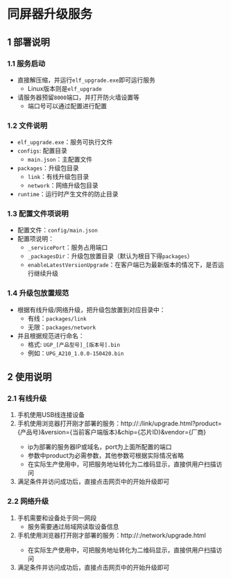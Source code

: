 # 同屏器升级服务

## 1 部署说明

### 1.1 服务启动

* 直接解压缩，并运行`elf_upgrade.exe`即可运行服务
  * Linux版本则是`elf_upgrade`
* 请服务器预留`8000`端口，并打开防火墙设置等
  * 端口号可以通过配置进行配置

### 1.2 文件说明

* `elf_upgrade.exe`：服务可执行文件
* `configs`: 配置目录
  * `main.json`：主配置文件
* `packages`：升级包目录
  * `link`：有线升级包目录
  * `network`：网络升级包目录
* `runtime`：运行时产生文件的防止目录

### 1.3 配置文件项说明

* 配置文件：`config/main.json`
* 配置项说明：
  * `_servicePort`：服务占用端口
  * `_packagesDir`：升级包放置目录（默认为根目下得`packages`）
  * `enableLatestVersionUpgrade`：在客户端已为最新版本的情况下，是否运行继续升级

### 1.4 升级包放置规范

* 根据有线升级/网络升级，把升级包放置到对应目录中：
  * 有线：`packages/link`
  * 无限：`packages/network`
* 并且根据规范进行命名：
  * 格式: `UGP_[产品型号]_[版本号].bin`
  * 例如：`UPG_A210_1.0.0-150420.bin`

## 2 使用说明

### 2.1 有线升级

1. 手机使用USB线连接设备
2. 手机使用浏览器打开刚才部署的服务：http://<ip>:<port>/link/upgrade.html?product={产品号}&version={当前客户端版本}&chip={芯片ID}&vendor={厂商}
   * ip为部署的服务器IP或域名，port为上面所配置的端口
   * 参数中product为必需参数，其他参数可根据实际情况省略
   * 在实际生产使用中，可把服务地址转化为二维码显示，直接供用户扫描访问
3. 满足条件并访问成功后，直接点击网页中的开始升级即可

### 2.2 网络升级

1. 手机需要和设备处于同一网段
   * 服务需要通过局域网读取设备信息
2. 手机使用浏览器打开刚才部署的服务：http://<ip>:<port>/network/upgrade.html
   * 在实际生产使用中，可把服务地址转化为二维码显示，直接供用户扫描访问
3. 满足条件并访问成功后，直接点击网页中的开始升级即可